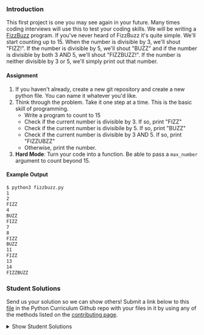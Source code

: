 ### Introduction

This first project is one you may see again in your future. Many times coding interviews will use this to test your coding skills.  We will be writing a [FizzBuzz](https://en.wikipedia.org/wiki/Fizz_buzz) program. If you've never heard of FizzBuzz it's quite simple. We'll start counting up to 15. When the number is divisible by 3, we'll shout "FIZZ!". If the number is divisible by 5, we'll shout "BUZZ" and if the number is divisible by both 3 AND 5, we'll shout "FIZZBUZZ!". If the number is neither divisible by 3 or 5, we'll simply print out that number.

#### Assignment

<div class="lesson-content__panel" markdown="1">

1. If you haven't already, create a new git repository and create a new python file. You can name it whatever you'd like.
2. Think through the problem. Take it one step at a time. This is the basic skill of programming.
    * Write a program to count to 15
    * Check if the current number is divisible by 3. If so, print "FIZZ"
    * Check if the current number is divisibile by 5. If so, print "BUZZ"
    * Check if the current number is divisible by 3 AND 5. If so, print "FIZZUBZZ"
    * Otherwise, print the number.
3. **Hard Mode**: Turn your code into a function. Be able to pass a `max_number` argument to count beyond 15.
</div>

#### Example Output

~~~bash
$ python3 fizzbuzz.py 
1
2
FIZZ
4
BUZZ
FIZZ
7
8
FIZZ
BUZZ
11
FIZZ
13
14
FIZZBUZZ
~~~


### Student Solutions

Send us your solution so we can show others! Submit a link below to this [file](https://github.com/TheOdinProject/curriculum/blob/master/python/02_python_basics/project_fizzbuzz.md) in the Python Curriculum Github repo with your files in it by using any of the methods listed on the [contributing page](http://github.com/TheOdinProject/curriculum/blob/master/contributing.md).

<details markdown="block">
  <summary>Show Student Solutions</summary>
   
- Add your solution below this line!

- [Andy Duss's Solution](https://github.com/mindovermiles262/fizzbuzz/blob/master/fizzbuzz.py) - [Hard Mode](https://github.com/mindovermiles262/fizzbuzz/blob/master/fizzbuzz_hard_mode.py)

</details>